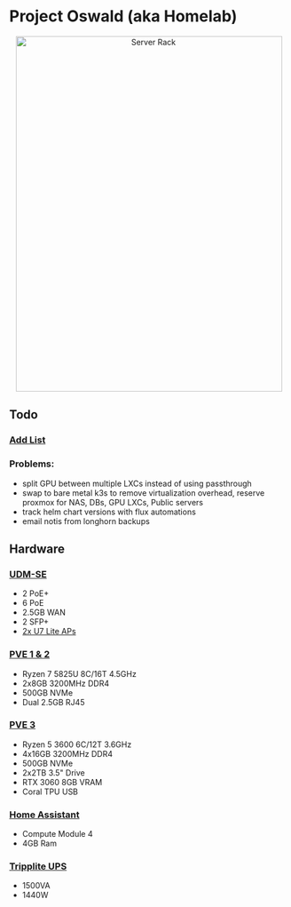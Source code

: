 # Project Oswald (aka Homelab)

<div align="center">
  <img width="480" height="640" alt="Server Rack" src="https://github.com/user-attachments/assets/043fa5c7-a0f7-49b2-9892-acf2e0e6f01a" />
</div>

## Todo

### [Add List](https://github.com/stars/jonahgcarpenter/lists/homelab-todo)

### Problems:

- split GPU between multiple LXCs instead of using passthrough
- swap to bare metal k3s to remove virtualization overhead, reserve proxmox for NAS, DBs, GPU LXCs, Public servers
- track helm chart versions with flux automations
- email notis from longhorn backups

## Hardware

### [UDM-SE](https://store.ui.com/us/en/category/all-cloud-gateways/products/udm-se)

- 2 PoE+
- 6 PoE
- 2.5GB WAN
- 2 SFP+
- [2x U7 Lite APs](https://store.ui.com/us/en/category/all-wifi/products/u7-lite)

### [PVE 1 & 2](https://www.gmktec.com/products/amd-ryzen-7-5825u-mini-pc-nucbox-m5-plus?srsltid=AfmBOorNrOPnRo3cqmPHBq14s82hdWG4dPwe6ntEimRl0J_gWKyXjpC3)

- Ryzen 7 5825U 8C/16T 4.5GHz
- 2x8GB 3200MHz DDR4
- 500GB NVMe
- Dual 2.5GB RJ45

### [PVE 3](https://pcpartpicker.com/user/HeyItsJonah/saved/bkgVD3)

- Ryzen 5 3600 6C/12T 3.6GHz
- 4x16GB 3200MHz DDR4
- 500GB NVMe
- 2x2TB 3.5" Drive
- RTX 3060 8GB VRAM
- Coral TPU USB

### [Home Assistant](https://www.home-assistant.io/yellow/)

- Compute Module 4
- 4GB Ram

### [Tripplite UPS](https://a.co/d/gjzwQbd)

- 1500VA
- 1440W
